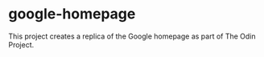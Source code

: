 # google-homepage
This project creates a replica of the Google homepage as part of The Odin Project.
